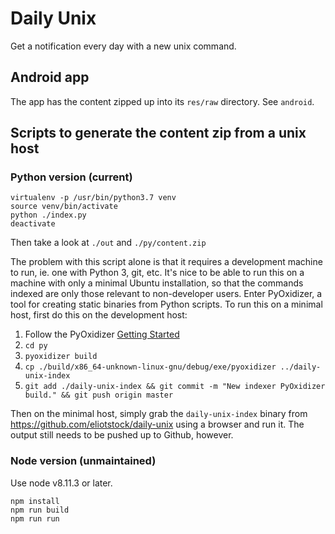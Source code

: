 # Daily Unix

Get a notification every day with a new unix command.

## Android app

The app has the content zipped up into its `res/raw` directory. See `android`.

## Scripts to generate the content zip from a unix host

### Python version (current)

```
virtualenv -p /usr/bin/python3.7 venv
source venv/bin/activate
python ./index.py
deactivate
```

Then take a look at `./out` and `./py/content.zip`

The problem with this script alone is that it requires a development machine to run, ie. one with
Python 3, git, etc. It's nice to be able to run this on a machine with only a minimal Ubuntu
installation, so that the commands indexed are only those relevant to non-developer users. Enter
PyOxidizer, a tool for creating static binaries from Python scripts. To run this on a minimal
host, first do this on the development host:

1. Follow the PyOxidizer [Getting Started](https://pyoxidizer.readthedocs.io/en/stable/getting_started.html#)
1. `cd py`
1. `pyoxidizer build`
1. `cp ./build/x86_64-unknown-linux-gnu/debug/exe/pyoxidizer ../daily-unix-index`
1. `git add ./daily-unix-index && git commit -m "New indexer PyOxidizer build." && git push origin master`

Then on the minimal host, simply grab the `daily-unix-index` binary from https://github.com/eliotstock/daily-unix
using a browser and run it. The output still needs to be pushed up to Github, however.

### Node version (unmaintained)

Use node v8.11.3 or later.

```
npm install
npm run build
npm run run
```
